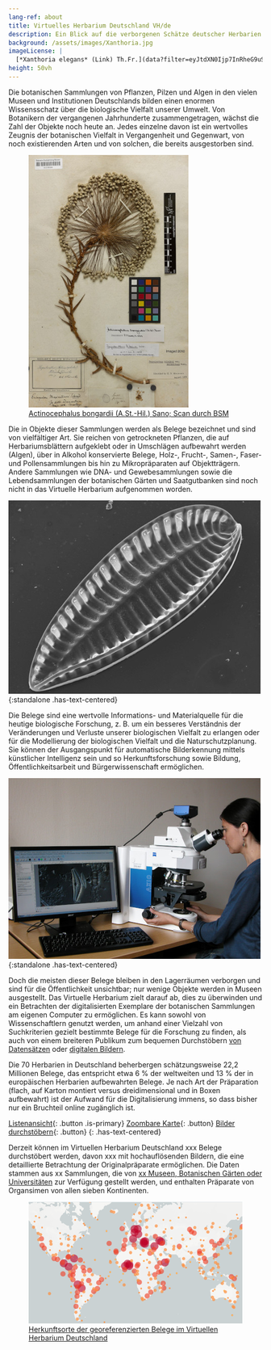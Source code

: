 ```yaml
---
lang-ref: about
title: Virtuelles Herbarium Deutschland VH/de
description: Ein Blick auf die verborgenen Schätze deutscher Herbarien
background: /assets/images/Xanthoria.jpg
imageLicense: |
  [*Xanthoria elegans* (Link) Th.Fr.](data?filter=eyJtdXN0Ijp7InRheG9uS2V5IjpbMjYwOTk2N119fQ&view=TABLE) by [Dr. Robert Lücking, BGBM](https://www.bgbm.org/en/staff/dr-robert-lucking)
height: 50vh
---
```


Die botanischen Sammlungen von Pflanzen, Pilzen und Algen in den vielen Museen und Institutionen Deutschlands bilden einen enormen Wissensschatz über die biologische Vielfalt unserer Umwelt. Von Botanikern der vergangenen Jahrhunderte zusammengetragen, wächst die Zahl der Objekte noch heute an. Jedes einzelne davon ist ein wertvolles Zeugnis der botanischen Vielfalt in Vergangenheit und Gegenwart, von noch existierenden Arten und von solchen, die bereits ausgestorben sind.

<figure class="has-text-centered">
	<a href="de/data?entity=2981268752&filter=eyJtdXN0Ijp7InRheG9uS2V5IjpbNTI4NzQyNV19fQ&view=TABLE">
		<img src="../assets/images/Actinocephalus_bongardii.jpg" alt="Herbariumsbeleg von Actinocephalus bongardii" />
		<figcaption>Actinocephalus bongardii (A.St.-Hil.) Sano; Scan durch BSM</figcaption>
	</a>
</figure>
 
Die in Objekte dieser Sammlungen werden als Belege bezeichnet und sind von vielfältiger Art. Sie reichen von getrockneten Pflanzen, die auf Herbariumsblättern aufgeklebt oder in Umschlägen aufbewahrt werden (Algen), über in Alkohol konservierte Belege, Holz-, Frucht-, Samen-, Faser- und Pollensammlungen bis hin zu Mikropräparaten auf Objektträgern. Andere Sammlungen wie DNA- und Gewebesammlungen sowie die Lebendsammlungen der botanischen Gärten und Saatgutbanken sind noch nicht in das Virtuelle Herbarium aufgenommen worden.

![Iconella splendida Ehrenb., Foto FG Diatomeen, BGBM](../assets/images/Iconella_splendida.jpg){:standalone .has-text-centered}

Die Belege sind eine wertvolle Informations- und Materialquelle für die heutige biologische Forschung, z. B. um ein besseres Verständnis der Veränderungen und Verluste unserer biologischen Vielfalt zu erlangen oder für die Modellierung der biologischen Vielfalt und die Naturschutzplanung. Sie können der Ausgangspunkt für automatische Bilderkennung mittels künstlicher Intelligenz sein und so Herkunftsforschung sowie Bildung, Öffentlichkeitsarbeit und Bürgerwissenschaft ermöglichen.

![Forscherin am Rasterelektronenmikroskop, Foto FG Diatomeen, BGBM](../assets/images/Nelida_Abarca.jpg){:standalone .has-text-centered}

Doch die meisten dieser Belege bleiben in den Lagerräumen verborgen und sind für die Öffentlichkeit unsichtbar; nur wenige Objekte werden in Museen ausgestellt. Das Virtuelle Herbarium zielt darauf ab, dies zu überwinden und ein Betrachten der digitalisierten Exemplare der botanischen Sammlungen am eigenen Computer zu ermöglichen. Es kann sowohl von Wissenschaftlern genutzt werden, um anhand einer Vielzahl von Suchkriterien gezielt bestimmte Belege für die Forschung zu finden, als auch von einem breiteren Publikum zum bequemen Durchstöbern [von Datensätzen](de/data) oder [digitalen Bildern](de/data?view=GALLERY).

Die 70 Herbarien in Deutschland beherbergen schätzungsweise 22,2 Millionen Belege, das entspricht etwa 6 % der weltweiten und 13 % der in europäischen Herbarien aufbewahrten Belege. Je nach Art der Präparation (flach, auf Karton montiert versus dreidimensional und in Boxen aufbewahrt) ist der Aufwand für die Digitalisierung immens, so dass bisher nur ein Bruchteil online zugänglich ist.

[Listenansicht](de/data?view=TABLE){: .button .is-primary} [Zoombare Karte](de/data?view=MAP){: .button} [Bilder durchstöbern](de/data?view=GALLERY){: .button}
{: .has-text-centered}

Derzeit können im Virtuellen Herbarium Deutschland <span data-ajax-url="https://api.gbif.org/v1/occurrence/search?networkKey=3aee7756-565e-4dc5-b22c-f997fbd7105c&limit=0">xxx</span> Belege durchstöbert werden, davon <span data-ajax-url="https://api.gbif.org/v1/occurrence/search?mediaType=StillImage&networkKey=3aee7756-565e-4dc5-b22c-f997fbd7105c&limit=0">xxx</span> mit hochauflösenden Bildern, die eine detaillierte Betrachtung der Originalpräparate ermöglichen. Die Daten stammen aus <span data-ajax-url="https://api.gbif.org/v1/network/3aee7756-565e-4dc5-b22c-f997fbd7105c/constituents?limit=0">xx</span> Sammlungen, die von [<span data-ajax-url="https://api.gbif.org/v1/network/3aee7756-565e-4dc5-b22c-f997fbd7105c/organization?limit=0">xx</span> Museen, Botanischen Gärten oder Universitäten](de/data?view=DATASETS) zur Verfügung gestellt werden, und enthalten Präparate von Organsimen von allen sieben Kontinenten.

<figure class="has-text-centered">
	<a href="de/data?view=MAP">
		<img src="../assets/images/map.png" />
		<figcaption>Herkunftsorte der georeferenzierten Belege im Virtuellen Herbarium Deutschland</figcaption>
	</a>
</figure>
